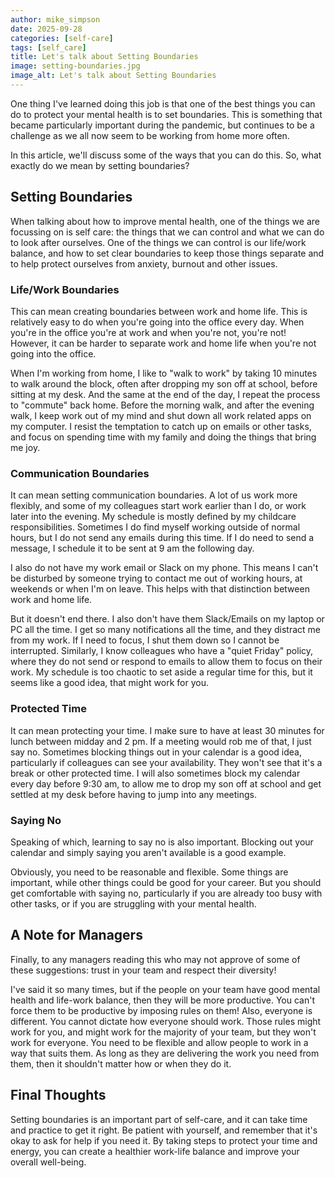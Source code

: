```yaml
---
author: mike_simpson
date: 2025-09-28
categories: [self-care]
tags: [self_care]
title: Let's talk about Setting Boundaries
image: setting-boundaries.jpg
image_alt: Let's talk about Setting Boundaries
---
```


One thing I've learned doing this job is that one of the best things you can do to protect your
mental health is to set boundaries. This is something that became particularly important during the
pandemic, but continues to be a challenge as we all now seem to be working from home more often.

In this article, we'll discuss some of the ways that you can do this.
So, what exactly do we mean by setting boundaries?

## Setting Boundaries

When talking about how to improve mental health, one of the things we are focussing on is self care:
the things that we can control and what we can do to look after ourselves. One of the things we can
control is our life/work balance, and how to set clear boundaries to keep those things separate and
to help protect ourselves from anxiety, burnout and other issues.

### Life/Work Boundaries

This can mean creating boundaries between work and home life. This is relatively easy to do when you're going
into the office every day. When you're in the office you're at work and when you're not, you're not!
However, it can be harder to separate work and home life when you're not going into the office.

When I'm working from home, I like to "walk to work" by taking 10 minutes to walk around the block,
often after dropping my son off at school, before sitting at my desk. And the same at the end of the day, I
repeat the process to "commute" back home. Before the morning walk, and after the evening walk,
I keep work out of my mind and shut down all work related apps on my computer. I resist the temptation to
catch up on emails or other tasks, and focus on spending time with my family and doing the things
that bring me joy.

### Communication Boundaries

It can mean setting communication boundaries. A lot of us work more flexibly, and some of my colleagues
start work earlier than I do, or work later into the evening. My schedule is mostly defined by my childcare responsibilities.
Sometimes I do find myself working outside of normal hours, but I do not send any emails during this time. If I do need to
send a message, I schedule it to be sent at 9 am the following day.

I also do not have my work email or Slack on my phone. This means I can't be disturbed by someone trying to contact me
out of working hours, at weekends or when I'm on leave. This helps with that distinction between work and home life.

But it doesn't end there. I also don't have them Slack/Emails on my laptop or PC all the time. I get so many notifications
all the time, and they distract me from my work. If I need to focus, I shut them down so I cannot be interrupted.
Similarly, I know colleagues who have a "quiet Friday" policy, where they do not send or respond to emails to allow them
to focus on their work. My schedule is too chaotic to set aside a regular time for this, but it seems like a good idea,
that might work for you.

### Protected Time

It can mean protecting your time. I make sure to have at least 30 minutes for lunch between midday and 2 pm.
If a meeting would rob me of that, I just say no. Sometimes blocking things out in your calendar is a good idea,
particularly if colleagues can see your availability. They won't see that it's a break or other protected time.
I will also sometimes block my calendar every day before 9:30 am, to allow me to drop my son off at school
and get settled at my desk before having to jump into any meetings.

### Saying No

Speaking of which, learning to say no is also important. Blocking out your calendar and simply saying you aren't
available is a good example.

Obviously, you need to be reasonable and flexible. Some things are important, while other things could be good for
your career. But you should get comfortable with saying no, particularly if you are already too busy with other tasks,
or if you are struggling with your mental health.

## A Note for Managers

Finally, to any managers reading this who may not approve of some of these suggestions: trust in your team and
respect their diversity!

I've said it so many times, but if the people on your team have good mental health and life-work balance, then
they will be more productive. You can't force them to be productive by imposing rules on them! Also, everyone is different.
You cannot dictate how everyone should work. Those rules might work for you, and might work for the majority of your team,
but they won't work for everyone. You need to be flexible and allow people to work in a way that suits them.
As long as they are delivering the work you need from them, then it shouldn't matter how or when they do it.

## Final Thoughts

Setting boundaries is an important part of self-care, and it can take time and practice to get it right.
Be patient with yourself, and remember that it's okay to ask for help if you need it.
By taking steps to protect your time and energy, you can create a healthier work-life balance
and improve your overall well-being.
